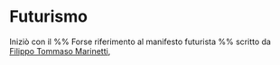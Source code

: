 # Futurismo
Iniziò con il 
%% Forse riferimento al manifesto futurista %%
scritto da [Filippo Tommaso Marinetti](../autori/Filippo%20Tommaso%20Marinetti.md), 